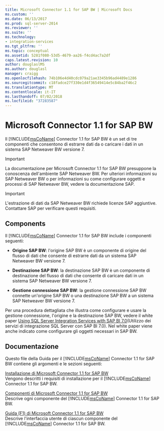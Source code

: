 ```yaml
---
title: Microsoft Connector 1.1 for SAP BW | Microsoft Docs
ms.custom: ''
ms.date: 06/13/2017
ms.prod: sql-server-2014
ms.reviewer: ''
ms.suite: ''
ms.technology:
- integration-services
ms.tgt_pltfrm: ''
ms.topic: conceptual
ms.assetid: 5281f080-53d5-4679-aa26-f4cd4ac7a2df
caps.latest.revision: 10
author: douglaslMS
ms.author: douglasl
manager: craigg
ms.openlocfilehash: 74b106e4d40cdc079a21ae3345b96ad4489e1286
ms.sourcegitcommit: c18fadce27f330e1d4f36549414e5c84ba2f46c2
ms.translationtype: MT
ms.contentlocale: it-IT
ms.lasthandoff: 07/02/2018
ms.locfileid: "37283587"
---
```

# <a name="microsoft-connector-11-for-sap-bw"></a>Microsoft Connector 1.1 for SAP BW
  Il [!INCLUDE[msCoName](../includes/msconame-md.md)] Connector 1.1 for SAP BW è un set di tre componenti che consentono di estrarre dati da o caricare i dati in un sistema SAP Netweaver BW versione 7.  
  
> [!IMPORTANT]  
>  La documentazione per Microsoft Connector 1.1 for SAP BW presuppone la conoscenza dell'ambiente SAP Netweaver BW. Per ulteriori informazioni su SAP Netweaver BW o per informazioni su come configurare oggetti e processi di SAP Netweaver BW, vedere la documentazione SAP.  
  
> [!IMPORTANT]  
>  L'estrazione di dati da SAP Netweaver BW richiede licenze SAP aggiuntive. Contattare SAP per verificare questi requisiti.  
  
## <a name="components"></a>Components  
 Il [!INCLUDE[msCoName](../includes/msconame-md.md)] Connector 1.1 for SAP BW include i componenti seguenti:  
  
-   **Origine SAP BW**: l'origine SAP BW è un componente di origine del flusso di dati che consente di estrarre dati da un sistema SAP Netweaver BW versione 7.  
  
-   **Destinazione SAP BW**: la destinazione SAP BW è un componente di destinazione del flusso di dati che consente di caricare dati in un sistema SAP Netweaver BW versione 7.  
  
-   **Gestione connessione SAP BW**: la gestione connessione SAP BW connette un'origine SAP BW o una destinazione SAP BW a un sistema SAP Netweaver BW versione 7.  
  
 Per una procedura dettagliata che illustra come configurare e usare la gestione connessione, l'origine e la destinazione SAP BW, vedere il white paper [Using SQL Server Integration Services with SAP BI 7.0](http://go.microsoft.com/fwlink/?LinkId=301897)(Utilizzo dei servizi di integrazione SQL Server con SAP BI 7.0). Nel white paper viene anche indicato come configurare gli oggetti necessari in SAP BW.  
  
## <a name="documentation"></a>Documentazione  
 Questo file della Guida per il [!INCLUDE[msCoName](../includes/msconame-md.md)] Connector 1.1 for SAP BW contiene gli argomenti e le sezioni seguenti:  
  
 [Installazione di Microsoft Connector 1.1 for SAP BW](installing-the-microsoft-connector-for-sap-bw.md)  
 Vengono descritti i requisiti di installazione per il [!INCLUDE[msCoName](../includes/msconame-md.md)] Connector 1.1 for SAP BW.  
  
 [Componenti di Microsoft Connector 1.1 for SAP BW](microsoft-connector-for-sap-bw-components.md)  
 Descrive ogni componente del [!INCLUDE[msCoName](../includes/msconame-md.md)] Connector 1.1 for SAP BW.  
  
 [Guida (F1) di Microsoft Connector 1.1 for SAP BW](microsoft-connector-for-sap-bw-f1-help.md)  
 Descrive l'interfaccia utente di ciascun componente del [!INCLUDE[msCoName](../includes/msconame-md.md)] Connector 1.1 for SAP BW.  
  
  
